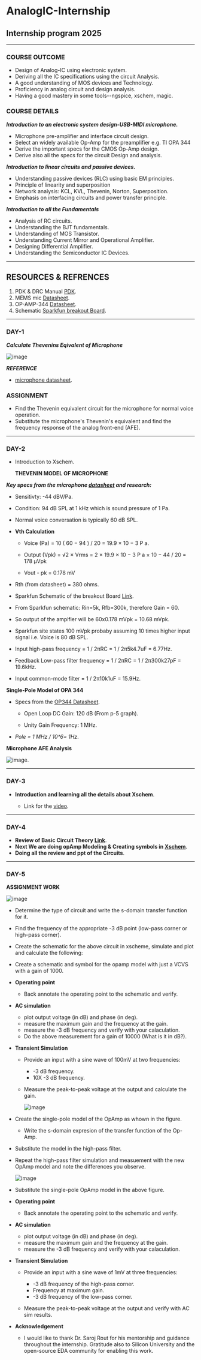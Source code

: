# AnalogIC-Internship

## Internship program 2025
-------------------------------------------------------------------------------------

### COURSE OUTCOME

- Design of Analog-IC using electronic system.
- Deriving all the IC specifications using the circuit Analysis.
- A good understanding of MOS devices and Technology.
- Proficiency in analog circuit and design analysis.
- Having a good mastery in some tools--ngspice, xschem, magic.

### COURSE DETAILS
***Introduction to an electronic system design-USB-MIDI microphone.***

- Microphone pre-amplifier and interface circuit design.
- Select an widely available Op-Amp for the preamplifier e.g. TI OPA 344
- Derive the important specs for the CMOS Op-Amp design.
- Derive also all the specs for the circuit Design and analysis.

***Introduction to linear circuits and passive devices.***

- Understanding passive devices (RLC) using basic EM principles.
- Principle of linearity and superposition
- Network analysis: KCL, KVL, Thevenin, Norton, Superposition.
- Emphasis on interfacing circuits and power transfer principle.

***Introduction to all the Fundamentals***

- Analysis of RC circuits.
- Understanding the BJT fundamentals. 
- Understanding of MOS Transistor.
- Understanding Current Mirror and Operational Amplifier.
- Designing Differential Amplifier.
- Understanding the Semiconductor IC Devices.
  
---------------------------------------------------------------------------------------------------

## RESOURCES & REFRENCES
1. PDK & DRC Manual  [PDK](https://github.com/silicon-vlsi/SI-2025-AnalogIC/blob/main/docs/skywater-pdk-readthedocs-io-en-main.pdf).
2. MEMS mic  [Datasheet](https://cdn.sparkfun.com/assets/0/5/8/b/1/SPH8878LR5H-1_Lovato_DS.pdf).
3. OP-AMP-344 [Datasheet](https://www.ti.com/lit/ds/symlink/opa345.pdf?ts=1748277734116&ref_url=https%253A%252F%252Fwww.google.com%252F).
4. Schematic [Sparkfun breakout Board](https://cdn.sparkfun.com/assets/7/5/6/e/d/SparkFun_Analog_MEMS_Microphone_Breakout_SPH8878LR5H-1.pdf).

-----------------------------------------------------------------------------------------------------

### DAY-1


***Calculate Thevenins Eqivalent of Microphone*** 
  
   ![image](https://github.com/user-attachments/assets/d37c7979-a279-427b-b419-542bcb5d5a04)
  
   ***REFERENCE***
   - [microphone datasheet](https://cdn.sparkfun.com/assets/0/5/8/b/1/SPH8878LR5H-1_Lovato_DS.pdf).
 
  ### ASSIGNMENT 
   - Find the Thevenin equivalent circuit for the microphone for normal voice operation.
   - Substitute the microphone's Thevenin's equivalent and find the frequency response of the analog front-end (AFE).
------------------------------------------------------------------------------------------------------------
### DAY-2

   - Introduction to Xschem.
     
     **THEVENIN MODEL OF MICROPHONE**
     
   ***Key specs from the microphone [datasheet](https://cdn.sparkfun.com/assets/0/5/8/b/1/SPH8878LR5H-1_Lovato_DS.pdf) and research:***
     
   - Sensitivty: -44 dBV/Pa.
   - Condition: 94 dB SPL at 1 kHz which is sound pressure of 1 Pa.
   - Normal voice conversation is typically 60 dB SPL.
     
   -  **Vth Calculation**
   
      - Voice (Pa) = 
10
(
60
−
94
)
/
20
=
19.9
×
10
−
3
P
a. 
  
      - Output (Vpk) =
√2
×
Vrms
=
2
×
19.9
×
10
−
3
P
a
×
10
−
44
/
20
=
178
μVpk

      - Vout - pk =
      0.178 mV

- Rth (from datasheet) = 380 ohms.

- Sparkfun Schematic of the breakout Board   [Link](https://cdn.sparkfun.com/assets/7/5/6/e/d/SparkFun_Analog_MEMS_Microphone_Breakout_SPH8878LR5H-1.pdf).
- From Sparkfun schematic: Rin=5k, Rfb=300k, therefore Gain = 60.
- So output of the amplfier will be 60x0.178 mVpk = 10.68 mVpk.
- Sparkfun site states 100 mVpk probaby assuming 10 times higher input signal i.e. Voice is 80 dB SPL.
- Input high-pass frequency =  1 / 2πRC = 1 / 2π5k4.7uF = 6.77Hz.
- Feedback Low-pass filter frequency =  1 / 2πRC = 1 / 2π300k27pF = 19.6kHz.
- Input common-mode filter =  1 / 2π10k1uF = 15.9Hz.


**Single-Pole Model of OPA 344**

  - Specs from the [OP344 Datasheet](https://www.ti.com/lit/ds/symlink/opa344.pdf?ts=1747822666491&ref_url=https%253A%252F%252Fwww.google.com%252F).

       - Open Loop DC Gain: 120 dB (From p-5 graph).
   
       - Unity Gain Frequency: 1 MHz.
  - *Pole = 1 MHz / 10^6= 1Hz*.






**Microphone AFE Analysis**

![image](https://github.com/user-attachments/assets/ba6269d3-3eab-4644-8a5c-1129533309e0).



------------------------------------------------------------------------------------------------------------------------------------------------------


### DAY-3

- **Introduction and learning all the details about Xschem**.


  - Link for the [video](https://www.youtube.com/watch?v=yKtu7QzSa78).


---------------------------------------------------------------------------------------------------------------------------------------------

### DAY-4

- **Review of Basic Circuit Theory   [Link](https://www.youtube.com/watch?v=Tmy_4_xQokA)**.
- **Next We are doing opAmp Modeling & Creating symbols in [Xschem](https://www.youtube.com/watch?v=436GMbK09JI)**.
- **Doing all the review and ppt of the Circuits**.


-----------------------------------------------------------------------------------------------------------------------------------------------


### DAY-5

**ASSIGNMENT WORK**

![image](https://github.com/user-attachments/assets/3144829a-ed08-4797-8f51-af665f2ba5c0)

- Determine the type of circuit and write the s-domain transfer function for it.
- Find the frequency of the appropriate -3 dB point (low-pass corner or high-pass corner).
- Create the schematic for the above circuit in xscheme, simulate and plot and calculate the following:
- Create a schematic and symbol for the opamp model with just a VCVS with a gain of 1000.

- **Operating point**

    - Back annotate the operating point to the schematic and verify.

- **AC simulation**
  
   - plot output voltage (in dB) and phase (in deg).
   - measure the maximum gain and the frequency at the gain.
   - measure the -3 dB frequency and verify with your calaculation.
   - Do the above measurement for a gain of 10000 (What is it in dB?).

- **Transient Simulation**

   - Provide an input with a sine wave of 100mV at two frequencies:

      - -3 dB frequency.
      -  10X -3 dB frequency.
        
    - Measure the peak-to-peak voltage at the output and calculate the gain.
 
      ![image](https://github.com/user-attachments/assets/15ea22d4-5245-4d34-8607-02a15dc21cf8)


- Create the single-pole model of the OpAmp as whown in the figure.

     - Write the s-domain expresion of the transfer function of the Op-Amp.

- Substitute the model in the high-pass filter.
- Repeat the high-pass filter simulation and measuement with the new OpAmp model and note the differences you observe.

    ![image](https://github.com/user-attachments/assets/d094270a-da5d-4714-8595-fae92ebf72bc)

- Substitute the single-pole OpAmp model in the above figure.
  
- **Operating point**
  
   - Back annotate the operating point to the schematic and verify.

- **AC simulation**
    
    - plot output voltage (in dB) and phase (in deg).
    - measure the maximum gain and the frequency at the gain.
    - measure the -3 dB frequency and verify with your calaculation.

- **Transient Simulation**
  
   - Provide an input with a sine wave of 1mV at three frequencies:
         
      - -3 dB frequency of the high-pass corner.
      - Frequency at maximum gain.
      - -3 dB frequency of the low-pass corner.

   - Measure the peak-to-peak voltage at the output and verify with AC sim results.
 
- **Acknowledgement**
  - I would like to thank Dr. Saroj Rout for his mentorship and guidance throughout the internship. Gratitude also to Silicon University and the open-source EDA community for enabling this work. 

  





    




